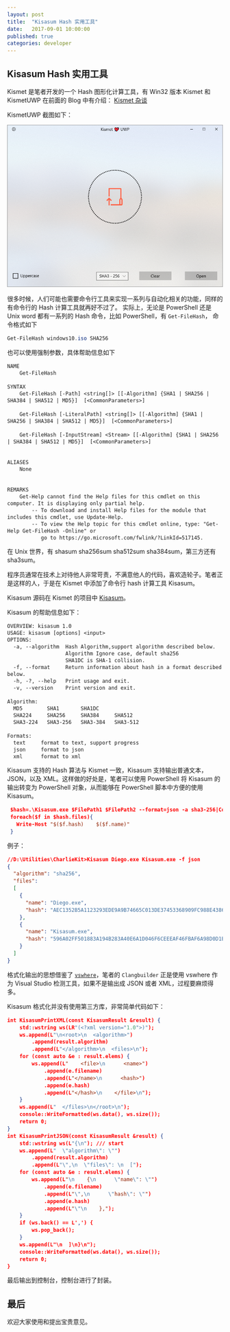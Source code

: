 ```yaml
---
layout: post
title:  "Kisasum Hash 实用工具"
date:   2017-09-01 10:00:00
published: true
categories: developer
---
```

## Kisasum Hash 实用工具

Kismet 是笔者开发的一个 Hash 图形化计算工具，有 Win32 版本 Kismet 和 KismetUWP 在前面的 Blog 中有介绍： 
[Kismet 杂谈](http://forcemz.net/developer/2017/05/14/Kismet/)


KismetUWP 截图如下：

![u1](https://github.com/fcharlie/KismetUWP/raw/master/docs/images/none.png)

很多时候，人们可能也需要命令行工具来实现一系列与自动化相关的功能，同样的有命令行的 Hash 计算工具就再好不过了。
实际上，无论是 PowerShell 还是 Unix word 都有一系列的 Hash 命令，比如 PowerShell，有 `Get-FileHash`， 命令格式如下

```powershell
Get-FileHash windows10.iso SHA256
```

也可以使用强制参数，具体帮助信息如下
```
NAME
    Get-FileHash

SYNTAX
    Get-FileHash [-Path] <string[]> [[-Algorithm] {SHA1 | SHA256 | SHA384 | SHA512 | MD5}]  [<CommonParameters>]

    Get-FileHash [-LiteralPath] <string[]> [[-Algorithm] {SHA1 | SHA256 | SHA384 | SHA512 | MD5}]  [<CommonParameters>]

    Get-FileHash [-InputStream] <Stream> [[-Algorithm] {SHA1 | SHA256 | SHA384 | SHA512 | MD5}]  [<CommonParameters>]


ALIASES
    None


REMARKS
    Get-Help cannot find the Help files for this cmdlet on this computer. It is displaying only partial help.
        -- To download and install Help files for the module that includes this cmdlet, use Update-Help.
        -- To view the Help topic for this cmdlet online, type: "Get-Help Get-FileHash -Online" or
           go to https://go.microsoft.com/fwlink/?LinkId=517145.

```

在 Unix 世界，有 shasum sha256sum sha512sum sha384sum，第三方还有 sha3sum。

程序员通常在技术上对待他人非常苛责，不满意他人的代码，喜欢造轮子。笔者正是这样的人，于是在 Kismet 中添加了命令行 hash 计算工具 Kisasum。

Kisasum 源码在 Kismet 的项目中 [Kisasum](https://github.com/fcharlie/Kismet/tree/master/Kisasum)。

Kisasum 的帮助信息如下：

```
OVERVIEW: kisasum 1.0
USAGE: kisasum [options] <input>
OPTIONS:
  -a, --algorithm  Hash Algorithm,support algorithm described below.
                   Algorithm Ignore case, default sha256
                   SHA1DC is SHA-1 collision.
  -f, --format     Return information about hash in a format described below.
  -h, -?, --help   Print usage and exit.
  -v, --version    Print version and exit.

Algorithm:
  MD5        SHA1       SHA1DC
  SHA224     SHA256     SHA384     SHA512
  SHA3-224   SHA3-256   SHA3-384   SHA3-512

Formats:
  text     format to text, support progress
  json     format to json
  xml      format to xml

```

Kisasum 支持的 Hash 算法与 Kismet 一致，Kisasum 支持输出普通文本，JSON，以及 XML。这样做的好处是，笔者可以使用 PowerShell 将 Kisasum 的输出转变为 PowerShell 对象，从而能够在 PowerShell 脚本中方便的使用 Kisasum。

```json
 $hash=.\Kisasum.exe $FilePath1 $FilePath2 --format=json -a sha3-256|ConvertFrom-JSON
 foreach($f in $hash.files){
   Write-Host "$($f.hash)    $($f.name)"
 }
```

例子：

```json
//D:\Utilities\CharlieKit>Kisasum Diego.exe Kisasum.exe -f json
{
  "algorithm": "sha256",
  "files":
  [
    {
      "name": "Diego.exe",
      "hash": "AEC1352B5A1123293EDE9A9B74665C013DE37453368909FC988E43862A86114B"
    },
    {
      "name": "Kisasum.exe",
      "hash": "596A02FF501883A194B283A40E6A1D046F6CEEEAF46FBAF6A98D0D1EBC74FA57"
    }
  ]
}
```

格式化输出的思想借鉴了 [`vswhere`](https://github.com/Microsoft/vswhere)，笔者的 `Clangbuilder` 正是使用 vswhere 作为 Visual Studio 检测工具，如果不是输出成 JSON 或者 XML，过程要麻烦得多。

Kisasum 格式化并没有使用第三方库，非常简单代码如下：

```json
int KisasumPrintXML(const KisasumResult &result) {
	std::wstring ws(LR"(<?xml version="1.0">)");
	ws.append(L"\n<root>\n  <algorithm>")
		.append(result.algorithm)
		.append(L"</algorithm>\n  <files>\n");
	for (const auto &e : result.elems) {
		ws.append(L"    <file>\n      <name>")
			.append(e.filename)
			.append(L"</name>\n      <hash>")
			.append(e.hash)
			.append(L"</hash>\n    </file>\n");
	}
	ws.append(L"  </files>\n</root>\n");
	console::WriteFormatted(ws.data(), ws.size());
	return 0;
}
int KisasumPrintJSON(const KisasumResult &result) {
	std::wstring ws(L"{\n"); /// start
	ws.append(L"  \"algorithm\": \"")
		.append(result.algorithm)
		.append(L"\",\n  \"files\": \n  [");
	for (const auto &e : result.elems) {
		ws.append(L"\n    {\n      \"name\": \"")
			.append(e.filename)
			.append(L"\",\n      \"hash\": \"")
			.append(e.hash)
			.append(L"\"\n    },");
	}
	if (ws.back() == L',') {
		ws.pop_back();
	}
	ws.append(L"\n  ]\n}\n");
	console::WriteFormatted(ws.data(), ws.size());
	return 0;
}
```

最后输出到控制台，控制台进行了封装。

## 最后

欢迎大家使用和提出宝贵意见。